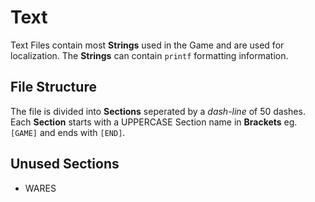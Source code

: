 # Text #

Text Files contain most **Strings** used in the Game and are used for localization.
The **Strings** can contain `printf` formatting information.

## File Structure ##

The file is divided into **Sections** seperated by a *dash-line* of 50 dashes.
Each **Section** starts with a UPPERCASE Section name in **Brackets** eg. `[GAME]` and ends with `[END]`.

## Unused Sections ##

- WARES

